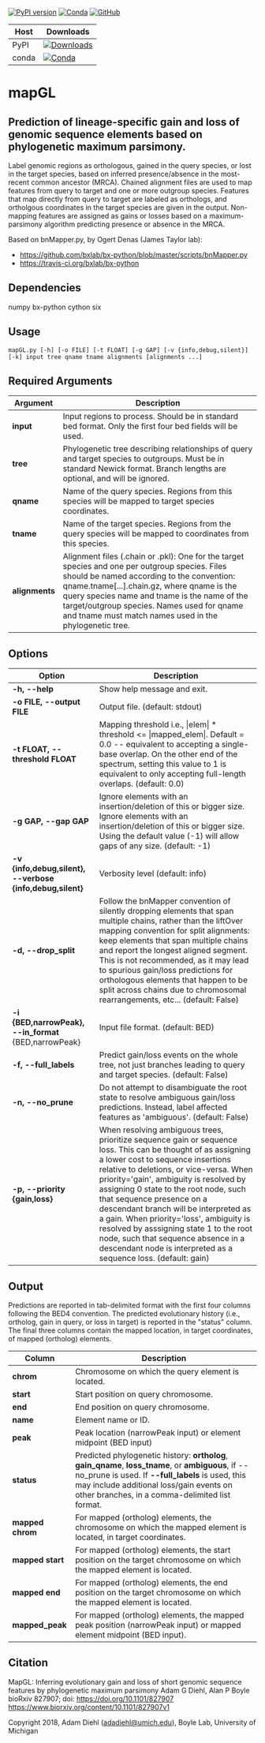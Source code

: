 [![PyPI version](https://badge.fury.io/py/mapGL.svg)](https://badge.fury.io/py/mapGL)
[![Conda](https://img.shields.io/conda/v/bioconda/mapGL)](https://anaconda.org/bioconda/mapGL)
[![GitHub](https://img.shields.io/github/license/adadiehl/mapGL)](https://github.com/adadiehl/mapGL/blob/master/LICENSE)
<br/>

 |Host | Downloads |
 |-----|-----------|
 |PyPI |[![Downloads](https://pepy.tech/badge/mapgl)](https://pepy.tech/project/mapgl)|
 |conda|[![Conda](https://img.shields.io/conda/dn/bioconda/mapGL)](https://anaconda.org/bioconda/mapGL)|


# mapGL
## Prediction of lineage-specific gain and loss of genomic sequence elements based on phylogenetic maximum parsimony.


Label genomic regions as orthologous, gained in the query species, or lost in
the target species, based on inferred presence/absence in the most-recent
common ancestor (MRCA). Chained alignment files are used to map features from
query to target and one or more outgroup species. Features that map directly from
query to target are labeled as orthologs, and ortholgous coordinates in the
target species are given in the output. Non-mapping features are assigned as
gains or losses based on a maximum-parsimony algorithm predicting presence
or absence in the MRCA.

Based on bnMapper.py, by Ogert Denas (James Taylor lab):
  * https://github.com/bxlab/bx-python/blob/master/scripts/bnMapper.py
  * https://travis-ci.org/bxlab/bx-python

## Dependencies
numpy
bx-python
cython
six

## Usage

```mapGL.py [-h] [-o FILE] [-t FLOAT] [-g GAP] [-v {info,debug,silent}] [-k] input tree qname tname alignments [alignments ...] ```

## Required Arguments

  | Argument | Description |
  |---|---|
  | __input__ | Input regions to process. Should be in standard bed format. Only the first four bed fields will be used. |
  | __tree__ | Phylogenetic tree describing relationships of query and target species to outgroups. Must be in standard Newick format. Branch lengths are optional, and will be ignored. |
  | __qname__ | Name of the query species. Regions from this species will be mapped to target species coordinates. |
  | __tname__ | Name of the target species. Regions from the query species will be mapped to coordinates from this species. |
  | __alignments__ | Alignment files (.chain or .pkl): One for the target species and one per outgroup species. Files should be named according to the convention: qname.tname[...].chain.gz, where qname is the query species name and tname is the name of the target/outgroup species. Names used for qname and tname must match names used in the phylogenetic tree. |

## Options

  | Option | Description |
  |---|---|
  | __-h, --help__ | Show help message and exit. |
  | __-o FILE, --output FILE__ | Output file. (default: stdout) |
  | __-t FLOAT, --threshold FLOAT__ | Mapping threshold i.e., \|elem\| * threshold <= \|mapped_elem\|. Default = 0.0 -- equivalent to accepting a single-base overlap. On the other end of the spectrum, setting this value to 1 is equivalent to only accepting full-length overlaps. (default: 0.0) |
  | __-g GAP, --gap GAP__ | Ignore elements with an insertion/deletion of this or bigger size. Ignore elements with an insertion/deletion of this or bigger size. Using the default value (-1) will allow gaps of any size. (default: -1) |
  | __-v {info,debug,silent}, --verbose {info,debug,silent}__ | Verbosity level (default: info) |
  | __-d, --drop_split__ | Follow the bnMapper convention of silently dropping elements that span multiple chains, rather than the liftOver mapping convention for split alignments: keep elements that span multiple chains and report the longest aligned segment. This is not recommended, as it may lead to spurious gain/loss predictions for orthologous elements that happen to be split across chains due to chromosomal rearrangements, etc... (default: False) |
  | __-i {BED,narrowPeak}, --in_format__ {BED,narrowPeak} | Input file format. (default: BED) |
  | __-f, --full_labels__ | Predict gain/loss events on the whole tree, not just branches leading to query and target species. (default: False) |
  | __-n, --no_prune__ | Do not attempt to disambiguate the root state to resolve ambiguous gain/loss predictions. Instead, label affected features as 'ambiguous'. (default: False) |
  | __-p, --priority {gain,loss}__ | When resolving ambiguous trees, prioritize sequence gain or sequence loss. This can be thought of as assigning a lower cost to sequence insertions relative to deletions, or vice-versa. When priority='gain', ambiguity is resolved by assigning 0 state to the root node, such that sequence presence on a descendant branch will be interpreted as a gain. When priority='loss', ambiguity is resolved by asssigning state 1 to the root node, such that sequence absence in a descendant node is interpreted as a sequence loss. (default: gain) |

## Output

Predictions are reported in tab-delimited format with the first four columns following the BED4 convention. The predicted evolutionary history (i.e., ortholog, gain in query, or loss in target) is reported in the "status" column. The final three columns contain the mapped location, in target coordinates, of mapped (ortholog) elements.

| Column | Description |
|---|---|
| __chrom__ | Chromosome on which the query element is located. |
| __start__ | Start position on query chromosome. |
| __end__ | End position on query chromosome. |
| __name__ | Element name or ID. |
| __peak__ | Peak location (narrowPeak input) or element midpoint (BED input) |
| __status__ | Predicted phylogenetic history: __ortholog__, __gain_qname__, __loss_tname__, or __ambiguous__, if --no_prune is used. If __--full_labels__ is used, this may include additional loss/gain events on other branches, in a comma-delimited list format. |
| __mapped chrom__ | For mapped (ortholog) elements, the chromosome on which the mapped element is located, in target coordinates. |
| __mapped start__ | For mapped (ortholog) elements, the start position on the target chromosome on which the mapped element is located. |
| __mapped end__ | For mapped (ortholog) elements, the end position on the target chromosome on which the mapped element is located. |
| __mapped_peak__ | For mapped (ortholog) elements, the mapped peak position (narrowPeak input) or mapped element midpoint (BED input). |

## Citation
MapGL: Inferring evolutionary gain and loss of short genomic sequence features by phylogenetic maximum parsimony
Adam G Diehl, Alan P Boyle
bioRxiv 827907; doi: https://doi.org/10.1101/827907
https://www.biorxiv.org/content/10.1101/827907v1

Copyright 2018, Adam Diehl (adadiehl@umich.edu), Boyle Lab, University of Michigan